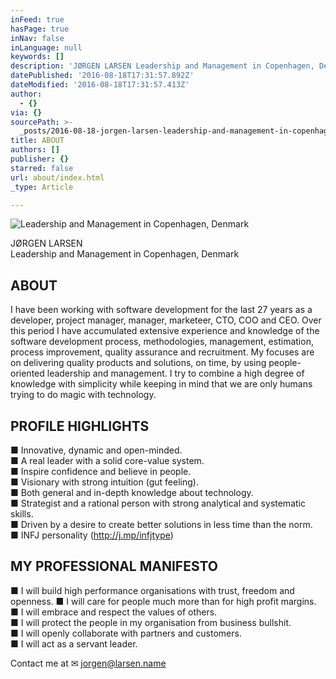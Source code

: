 ```yaml
---
inFeed: true
hasPage: true
inNav: false
inLanguage: null
keywords: []
description: 'JØRGEN LARSEN Leadership and Management in Copenhagen, Denmark'
datePublished: '2016-08-18T17:31:57.892Z'
dateModified: '2016-08-18T17:31:57.413Z'
author:
  - {}
via: {}
sourcePath: >-
  _posts/2016-08-18-jorgen-larsen-leadership-and-management-in-copenhagen-denm.md
title: ABOUT
authors: []
publisher: {}
starred: false
url: about/index.html
_type: Article

---
```

![Leadership and Management in Copenhagen, Denmark](https://the-grid-user-content.s3-us-west-2.amazonaws.com/24368db8-e581-4247-9e7f-41213c857e4f.jpg)

JØRGEN LARSEN   
Leadership and Management in Copenhagen, Denmark

## ABOUT

I have been working with software development for the last 27 years as a developer, project manager, manager, marketeer, CTO, COO and CEO. Over this period I have accumulated extensive experience and knowledge of the software development process, methodologies, management, estimation, process improvement, quality assurance and recruitment. My focuses are on delivering quality products and solutions, on time, by using people-oriented leadership and management. I try to combine a high degree of knowledge with simplicity while keeping in mind that we are only humans trying to do magic with technology.

## PROFILE HIGHLIGHTS

■ Innovative, dynamic and open-minded.  
■ A real leader with a solid core-value system.  
■ Inspire confidence and believe in people.  
■ Visionary with strong intuition (gut feeling).  
■ Both general and in-depth knowledge about technology.  
■ Strategist and a rational person with strong analytical and systematic skills.  
■ Driven by a desire to create better solutions in less time than the norm.  
■ INFJ personality (http://j.mp/infjtype)

## MY PROFESSIONAL MANIFESTO

■ I will build high performance organisations with trust, freedom and openness. ■ I will care for people much more than for high profit margins.  
■ I will embrace and respect the values of others.  
■ I will protect the people in my organisation from business bullshit.  
■ I will openly collaborate with partners and customers.  
■ I will act as a servant leader.

Contact me at ✉ jorgen@larsen.name